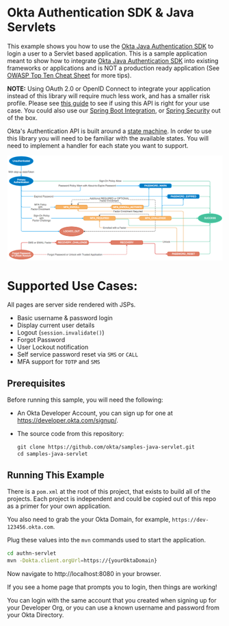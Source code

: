 # Okta Authentication SDK & Java Servlets

This example shows you how to use the [Okta Java Authentication SDK][] to login a user to a Servlet based application. This is a sample application meant to show how to integrate [Okta Java Authentication SDK][] into existing frameworks or applications and is NOT a production ready application (See [OWASP Top Ten Cheat Sheet](https://www.owasp.org/index.php/OWASP_Top_Ten_Cheat_Sheet) for more tips).

**NOTE:** Using OAuth 2.0 or OpenID Connect to integrate your application instead of this library will require much less work, and has a smaller risk profile. Please see [this guide](https://developer.okta.com/use_cases/authentication/) to see if using this API is right for your use case. You could also use our [Spring Boot Integration](https://github.com/okta/okta-spring-boot), or [Spring Security](https://developer.okta.com/blog/2017/12/18/spring-security-5-oidc) out of the box.

Okta's Authentication API is built around a [state machine](https://developer.okta.com/docs/api/resources/authn#transaction-state). In order to use this library you will need to be familiar with the available states. You will need to implement a handler for each state you want to support.  

![State Model Diagram](https://raw.githubusercontent.com/okta/okta.github.io/source/_source/_assets/img/auth-state-model.png "State Model Diagram")

# Supported Use Cases:

All pages are server side rendered with JSPs.

- Basic username & password login
- Display current user details
- Logout (`session.invalidate()`)
- Forgot Password
- User Lockout notification
- Self service password reset via `SMS` or `CALL`
- MFA support for `TOTP` and `SMS`

## Prerequisites

Before running this sample, you will need the following:

* An Okta Developer Account, you can sign up for one at https://developer.okta.com/signup/.
* The source code from this repository:

    ```
    git clone https://github.com/okta/samples-java-servlet.git
    cd samples-java-servlet
    ```

## Running This Example

There is a `pom.xml` at the root of this project, that exists to build all of the projects.  Each project is independent and could be copied out of this repo as a primer for your own application.

You also need to grab the your Okta Domain, for example, `https://dev-123456.okta.com`. 

Plug these values into the `mvn` commands used to start the application.

```bash
cd authn-servlet
mvn -Dokta.client.orgUrl=https://{yourOktaDomain}
```

Now navigate to http://localhost:8080 in your browser.

If you see a home page that prompts you to login, then things are working! 

You can login with the same account that you created when signing up for your Developer Org, or you can use a known username and password from your Okta Directory.

[Okta Java Authentication SDK]: https://github.com/okta/okta-auth-java
